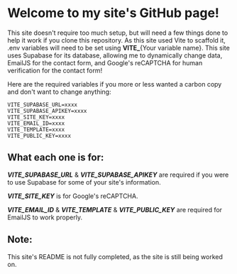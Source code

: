 # Welcome to my site's GitHub page!

This site doesn't require too much setup, but will need a few things done to help it work if you clone this repository.
As this site used Vite to scaffold it, .env variables will need to be set using **VITE_**{Your variable name}.
This site uses Supabase for its database, allowing me to dynamically change data, EmailJS for the contact form, and Google's reCAPTCHA for human verification for the contact form!

Here are the required variables if you more or less wanted a carbon copy and don't want to change anything:

    VITE_SUPABASE_URL=xxxx
    VITE_SUPABASE_APIKEY=xxxx
    VITE_SITE_KEY=xxxx
    VITE_EMAIL_ID=xxxx
    VITE_TEMPLATE=xxxx
    VITE_PUBLIC_KEY=xxxx

## What each one is for:

***VITE_SUPABASE_URL*** & ***VITE_SUPABASE_APIKEY*** are required if you were to use Supabase for some of your site's information.

***VITE_SITE_KEY*** is for Google's reCAPTCHA.

***VITE_EMAIL_ID*** & ***VITE_TEMPLATE*** & ***VITE_PUBLIC_KEY*** are required for EmailJS to work properly.

## Note:
This site's README is not fully completed, as the site is still being worked on.